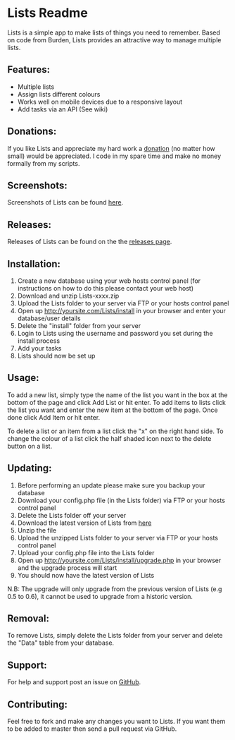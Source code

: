 Lists Readme
========================

Lists is a simple app to make lists of things you need to remember. Based on code from Burden, Lists provides an attractive way to manage multiple lists.

Features:
---------

* Multiple lists
* Assign lists different colours
* Works well on mobile devices due to a responsive layout
* Add tasks via an API (See wiki)

Donations:
------------

If you like Lists and appreciate my hard work a [donation](https://www.paypal.com/cgi-bin/webscr?cmd=_s-xclick&hosted_button_id=UYWJXFX6M4ADW) (no matter how small) would be appreciated. I code in my spare time and make no money formally from my scripts.

Screenshots:
------------

Screenshots of Lists can be found [here](http://imgur.com/a/Spva2).

Releases:
------------

Releases of Lists can be found on the the [releases page](https://github.com/joshf/Lists/releases).

Installation:
-------------

1. Create a new database using your web hosts control panel (for instructions on how to do this please contact your web host)
2. Download and unzip Lists-xxxx.zip
3. Upload the Lists folder to your server via FTP or your hosts control panel
4. Open up http://yoursite.com/Lists/install in your browser and enter your database/user details
5. Delete the "install" folder from your server
6. Login to Lists using the username and password you set during the install process
7. Add your tasks
8. Lists should now be set up

Usage:
------

To add a new list, simply type the name of the list you want in the box at the bottom of the page and click Add List or hit enter. To add items to lists click the list you want and enter the new item at the bottom of the page. Once done click Add Item or hit enter.

To delete a list or an item from a list click the "x" on the right hand side. To change the colour of a list click the half shaded icon next to the delete button on a list.

Updating:
---------

1. Before performing an update please make sure you backup your database
2. Download your config.php file (in the Lists folder) via FTP or your hosts control panel
3. Delete the Lists folder off your server
4. Download the latest version of Lists from [here](https://github.com/joshf/Lists/releases)
5. Unzip the file
6. Upload the unzipped Lists folder to your server via FTP or your hosts control panel
7. Upload your config.php file into the Lists folder
4. Open up http://yoursite.com/Lists/install/upgrade.php in your browser and the upgrade process will start
9. You should now have the latest version of Lists

N.B: The upgrade will only upgrade from the previous version of Lists (e.g 0.5 to 0.6), it cannot be used to upgrade from a historic version.

Removal:
--------

To remove Lists, simply delete the Lists folder from your server and delete the "Data" table from your database.

Support:
-------------

For help and support post an issue on [GitHub](https://github.com/joshf/Lists/issues).

Contributing:
-------------

Feel free to fork and make any changes you want to Lists. If you want them to be added to master then send a pull request via GitHub.
